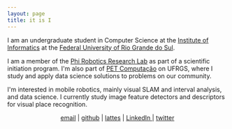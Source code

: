 ```yaml
---
layout: page
title: it is I
---
```


I am an undergraduate student in Computer Science at the <a href="http://www.inf.ufrgs.br/site/en/">Institute of Informatics</a> at the <a href="http://www.ufrgs.br/english/home">Federal University of Rio Grande do Sul</a>.

I am a member of the <a href="https://www.inf.ufrgs.br/phi-group/site/">Phi Robotics Research Lab</a> as part of a scientific initiation program. I'm also part of <a href="http://www.inf.ufrgs.br/pet/">PET Computação</a> on UFRGS, where I study and apply data science solutions to problems on our community.

I'm interested in mobile robotics, mainly visual SLAM and interval analysis, and data science. I currently study image feature detectors and descriptors for visual place recognition.

<p style="text-align:center">
<a href="mailto:hummes@ieee.org">email</a> | 
<a href="https://github.com/birromer"> github</a> |
<a href="http://lattes.cnpq.br/1520753930940484">lattes</a> |
<a href="https://www.linkedin.com/in/bernardo-h-57239312a/"> LinkedIn </a> |
<a href="http://twitter.com/birromer">twitter</a>
</p>
